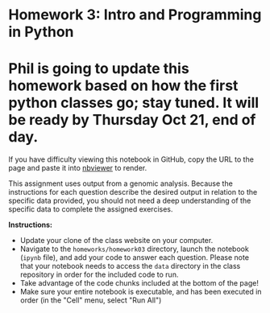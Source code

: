 # Homework 3: Intro and Programming in Python

# Phil is going to update this homework based on how the first python classes go; stay tuned. It will be ready by Thursday Oct 21, end of day.

If you have difficulty viewing this notebook in GitHub, copy the URL to the page and paste it into [nbviewer](https://nbviewer.jupyter.org) to render.

This assignment uses output from a genomic analysis. Because the instructions for each question describe the desired output in relation to the specific data provided, you should not need a deep understanding of the specific data to complete the assigned exercises.

**Instructions:**
- Update your clone of the class website on your computer.
- Navigate to the `homeworks/homework03` directory, launch the notebook (`ipynb` file), and add your code to answer each question. Please note that your notebook needs to access the `data` directory in the class repository in order for the included code to run.
- Take advantage of the code chunks included at the bottom of the page!
- Make sure your entire notebook is executable, and has been executed in order (in the "Cell" menu, select "Run All")
